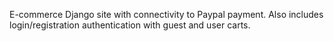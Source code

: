 E-commerce Django site with connectivity to Paypal payment. Also includes login/registration authentication with guest and user carts.
